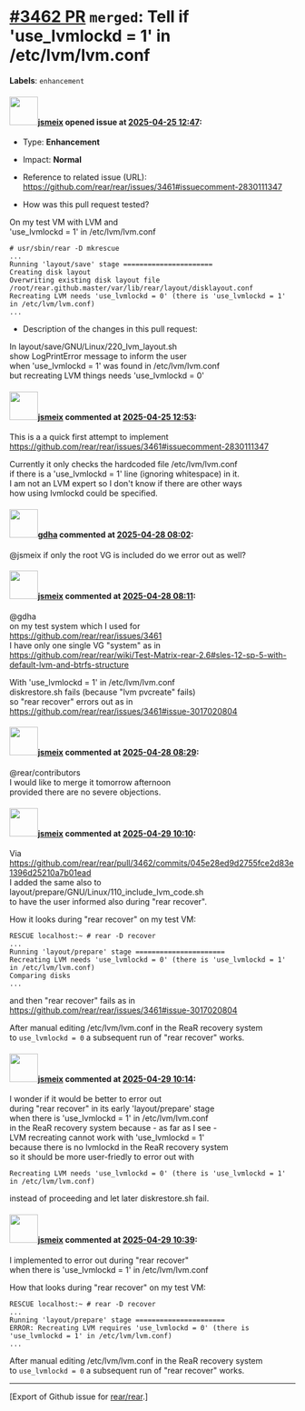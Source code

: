# [\#3462 PR](https://github.com/rear/rear/pull/3462) `merged`: Tell if 'use\_lvmlockd = 1' in /etc/lvm/lvm.conf

**Labels**: `enhancement`

#### <img src="https://avatars.githubusercontent.com/u/1788608?u=925fc54e2ce01551392622446ece427f51e2f0ce&v=4" width="50">[jsmeix](https://github.com/jsmeix) opened issue at [2025-04-25 12:47](https://github.com/rear/rear/pull/3462):

-   Type: **Enhancement**

-   Impact: **Normal**

-   Reference to related issue (URL):  
    <https://github.com/rear/rear/issues/3461#issuecomment-2830111347>

-   How was this pull request tested?

On my test VM with LVM and  
'use\_lvmlockd = 1' in /etc/lvm/lvm.conf

    # usr/sbin/rear -D mkrescue
    ...
    Running 'layout/save' stage ======================
    Creating disk layout
    Overwriting existing disk layout file /root/rear.github.master/var/lib/rear/layout/disklayout.conf
    Recreating LVM needs 'use_lvmlockd = 0' (there is 'use_lvmlockd = 1' in /etc/lvm/lvm.conf)
    ...

-   Description of the changes in this pull request:

In layout/save/GNU/Linux/220\_lvm\_layout.sh  
show LogPrintError message to inform the user  
when 'use\_lvmlockd = 1' was found in /etc/lvm/lvm.conf  
but recreating LVM things needs 'use\_lvmlockd = 0'

#### <img src="https://avatars.githubusercontent.com/u/1788608?u=925fc54e2ce01551392622446ece427f51e2f0ce&v=4" width="50">[jsmeix](https://github.com/jsmeix) commented at [2025-04-25 12:53](https://github.com/rear/rear/pull/3462#issuecomment-2830351430):

This is a a quick first attempt to implement  
<https://github.com/rear/rear/issues/3461#issuecomment-2830111347>

Currently it only checks the hardcoded file /etc/lvm/lvm.conf  
if there is a 'use\_lvmlockd = 1' line (ignoring whitespace) in it.  
I am not an LVM expert so I don't know if there are other ways  
how using lvmlockd could be specified.

#### <img src="https://avatars.githubusercontent.com/u/888633?u=cdaeb31efcc0048d3619651aa18dd4b76e636b21&v=4" width="50">[gdha](https://github.com/gdha) commented at [2025-04-28 08:02](https://github.com/rear/rear/pull/3462#issuecomment-2834315486):

@jsmeix if only the root VG is included do we error out as well?

#### <img src="https://avatars.githubusercontent.com/u/1788608?u=925fc54e2ce01551392622446ece427f51e2f0ce&v=4" width="50">[jsmeix](https://github.com/jsmeix) commented at [2025-04-28 08:11](https://github.com/rear/rear/pull/3462#issuecomment-2834348096):

@gdha  
on my test system which I used for  
<https://github.com/rear/rear/issues/3461>  
I have only one single VG "system" as in  
<https://github.com/rear/rear/wiki/Test-Matrix-rear-2.6#sles-12-sp-5-with-default-lvm-and-btrfs-structure>

With 'use\_lvmlockd = 1' in /etc/lvm/lvm.conf  
diskrestore.sh fails (because "lvm pvcreate" fails)  
so "rear recover" errors out as in  
<https://github.com/rear/rear/issues/3461#issue-3017020804>

#### <img src="https://avatars.githubusercontent.com/u/1788608?u=925fc54e2ce01551392622446ece427f51e2f0ce&v=4" width="50">[jsmeix](https://github.com/jsmeix) commented at [2025-04-28 08:29](https://github.com/rear/rear/pull/3462#issuecomment-2834424240):

@rear/contributors  
I would like to merge it tomorrow afternoon  
provided there are no severe objections.

#### <img src="https://avatars.githubusercontent.com/u/1788608?u=925fc54e2ce01551392622446ece427f51e2f0ce&v=4" width="50">[jsmeix](https://github.com/jsmeix) commented at [2025-04-29 10:10](https://github.com/rear/rear/pull/3462#issuecomment-2838212979):

Via  
<https://github.com/rear/rear/pull/3462/commits/045e28ed9d2755fce2d83e1396d25210a7b01ead>  
I added the same also to  
layout/prepare/GNU/Linux/110\_include\_lvm\_code.sh  
to have the user informed also during "rear recover".

How it looks during "rear recover" on my test VM:

    RESCUE localhost:~ # rear -D recover
    ...
    Running 'layout/prepare' stage ======================
    Recreating LVM needs 'use_lvmlockd = 0' (there is 'use_lvmlockd = 1' in /etc/lvm/lvm.conf)
    Comparing disks
    ...

and then "rear recover" fails as in  
<https://github.com/rear/rear/issues/3461#issue-3017020804>

After manual editing /etc/lvm/lvm.conf in the ReaR recovery system  
to `use_lvmlockd = 0` a subsequent run of "rear recover" works.

#### <img src="https://avatars.githubusercontent.com/u/1788608?u=925fc54e2ce01551392622446ece427f51e2f0ce&v=4" width="50">[jsmeix](https://github.com/jsmeix) commented at [2025-04-29 10:14](https://github.com/rear/rear/pull/3462#issuecomment-2838222011):

I wonder if it would be better to error out  
during "rear recover" in its early 'layout/prepare' stage  
when there is 'use\_lvmlockd = 1' in /etc/lvm/lvm.conf  
in the ReaR recovery system because - as far as I see -  
LVM recreating cannot work with 'use\_lvmlockd = 1'  
because there is no lvmlockd in the ReaR recovery system  
so it should be more user-friedly to error out with

    Recreating LVM needs 'use_lvmlockd = 0' (there is 'use_lvmlockd = 1' in /etc/lvm/lvm.conf)

instead of proceeding and let later diskrestore.sh fail.

#### <img src="https://avatars.githubusercontent.com/u/1788608?u=925fc54e2ce01551392622446ece427f51e2f0ce&v=4" width="50">[jsmeix](https://github.com/jsmeix) commented at [2025-04-29 10:39](https://github.com/rear/rear/pull/3462#issuecomment-2838279409):

I implemented to error out during "rear recover"  
when there is 'use\_lvmlockd = 1' in /etc/lvm/lvm.conf

How that looks during "rear recover" on my test VM:

    RESCUE localhost:~ # rear -D recover
    ...
    Running 'layout/prepare' stage ======================
    ERROR: Recreating LVM requires 'use_lvmlockd = 0' (there is 'use_lvmlockd = 1' in /etc/lvm/lvm.conf)
    ...

After manual editing /etc/lvm/lvm.conf in the ReaR recovery system  
to `use_lvmlockd = 0` a subsequent run of "rear recover" works.

------------------------------------------------------------------------

\[Export of Github issue for
[rear/rear](https://github.com/rear/rear).\]
